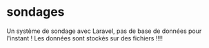 # sondages
Un système de sondage avec Laravel, pas de base de données pour l'instant ! Les données sont stockés sur des fichiers !!!!

